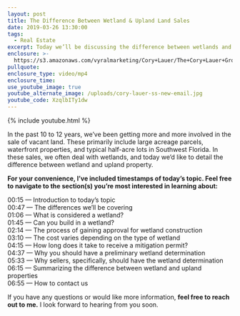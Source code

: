 ```yaml
---
layout: post
title: The Difference Between Wetland & Upland Land Sales
date: 2019-03-26 13:30:00
tags:
  - Real Estate
excerpt: Today we’ll be discussing the difference between wetlands and uplands.
enclosure: >-
  https://s3.amazonaws.com/vyralmarketing/Cory+Lauer/The+Cory+Lauer+Group-+The+Difference+Between+Wetland+%26+Upland+Land+Sales.mp4
pullquote:
enclosure_type: video/mp4
enclosure_time:
use_youtube_image: true
youtube_alternate_image: /uploads/cory-lauer-ss-new-email.jpg
youtube_code: XzqlbITy1dw
---
```


{% include youtube.html %}

In the past 10 to 12 years, we’ve been getting more and more involved in the sale of vacant land. These primarily include large acreage parcels, waterfront properties, and typical half-acre lots in Southwest Florida. In these sales, we often deal with wetlands, and today we’d like to detail the difference between wetland and upland property.

**For your convenience, I’ve included timestamps of today’s topic. Feel free to navigate to the section(s) you’re most interested in learning about:**

00:15 — Introduction to today’s topic<br>00:47 — The differences we’ll be covering<br>01:06 — What is considered a wetland?<br>01:45 — Can you build in a wetland?<br>02:14 — The process of gaining approval for wetland construction<br>03:10 — The cost varies depending on the type of wetland<br>04:15 — How long does it take to receive a mitigation permit?<br>04:37 — Why you should have a preliminary wetland determination<br>05:33 — Why sellers, specifically, should have the wetland determination<br>06:15 — Summarizing the difference between wetland and upland properties<br>06:55 — How to contact us

If you have any questions or would like more information, **feel free to reach out to me.** I look forward to hearing from you soon.